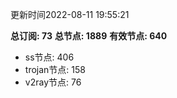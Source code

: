 更新时间2022-08-11 19:55:21

**总订阅: 73**
**总节点: 1889**
**有效节点: 640**
- ss节点: 406
- trojan节点: 158
- v2ray节点: 76

